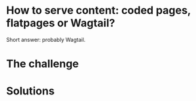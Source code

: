 # How to serve content: coded pages, flatpages or Wagtail?

Short answer: probably Wagtail.

# The challenge

# Solutions

